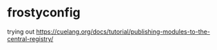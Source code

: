 # frostyconfig
trying out https://cuelang.org/docs/tutorial/publishing-modules-to-the-central-registry/
